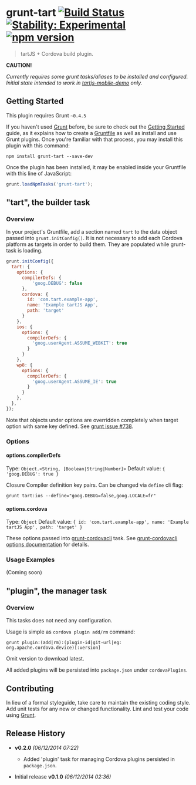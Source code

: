 # grunt-tart [![Build Status](https://img.shields.io/travis/cakuki/grunt-tart.svg?style=flat-square)](https://travis-ci.org/cakuki/grunt-tart) [![Stability: Experimental](http://img.shields.io/badge/stability-experimental-orange.svg?style=flat-square)](http://nodejs.org/api/documentation.html#documentation_stability_index) [![npm version](https://img.shields.io/npm/v/grunt-tart.svg?style=flat-square)](https://www.npmjs.org/package/grunt-tart)
> tartJS + Cordova build plugin.

**CAUTION!**

_Currently requires some grunt tasks/aliases to be installed and configured. Initial state intended to work in [tartjs-mobile-demo](https://github.com/tart/tartjs-mobile-demo) only._

## Getting Started
This plugin requires Grunt `~0.4.5`

If you haven't used [Grunt](http://gruntjs.com/) before, be sure to check out the [Getting Started](http://gruntjs.com/getting-started) guide, as it explains how to create a [Gruntfile](http://gruntjs.com/sample-gruntfile) as well as install and use Grunt plugins. Once you're familiar with that process, you may install this plugin with this command:

```shell
npm install grunt-tart --save-dev
```

Once the plugin has been installed, it may be enabled inside your Gruntfile with this line of JavaScript:

```js
grunt.loadNpmTasks('grunt-tart');
```

## "tart", the builder task

### Overview
In your project's Gruntfile, add a section named `tart` to the data object passed into `grunt.initConfig()`.
It is not necessary to add each Cordova platform as targets in order to build them.
They are populated while grunt-task is loading.

```js
grunt.initConfig({
  tart: {
    options: {
      compilerDefs: {
          'goog.DEBUG': false
      },
      cordova: {
        id: 'com.tart.example-app',
        name: 'Example tartJS App',
        path: 'target'
      }
    },
    ios: {
      options: {
        compilerDefs: {
          'goog.userAgent.ASSUME_WEBKIT': true
        }
      }
    },
    wp8: {
      options: {
        compilerDefs: {
          'goog.userAgent.ASSUME_IE': true
        }
      }
    },
  },
});
```

Note that objects under options are overridden completely when target option with same key defined. See [grunt issue #738](https://github.com/gruntjs/grunt/issues/738).

### Options

#### options.compilerDefs
Type: `Object.<String, [Boolean|String|Number]>`
Default value: `{ 'goog.DEBUG': true }`

Closure Compiler definition key pairs. Can be changed via `define` cli flag:

` grunt tart:ios --define="goog.DEBUG=false,goog.LOCALE=fr" `

#### options.cordova
Type: `Object`
Default value: `{
                    id: 'com.tart.example-app',
                    name: 'Example tartJS App',
                    path: 'target'
                }`

These options passed into [grunt-cordovacli](https://github.com/csantanapr/grunt-cordovacli) task. See [grunt-cordovacli options documentation](https://github.com/csantanapr/grunt-cordovacli#options) for details.

### Usage Examples

(Coming soon)

## "plugin", the manager task

### Overview

This tasks does not need any configuration.

Usage is simple as `cordova plugin add/rm` command:

`grunt plugin:(add|rm):(plugin-id|git-url|eg: org.apache.cordova.device)[:version]`

Omit version to download latest.

All added plugins will be persisted into `package.json` under `cordovaPlugins`.

## Contributing
In lieu of a formal styleguide, take care to maintain the existing coding style. Add unit tests for any new or changed functionality. Lint and test your code using [Grunt](http://gruntjs.com/).

## Release History

- **v0.2.0** *(06/12/2014 07:22)*
    - Added 'plugin' task for managing Cordova plugins persisted in `package.json`.

- Initial release **v0.1.0** *(06/12/2014 02:36)*
